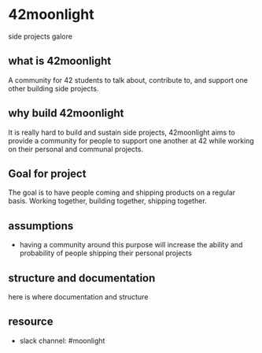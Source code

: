 # 42moonlight
side projects galore 

## what is 42moonlight
A community for 42 students to talk about, contribute to, and support one other building side projects.

## why build 42moonlight
It is really hard to build and sustain side projects, 42moonlight aims to provide a community for people to support one another at 42 while working on their personal and communal projects.

## Goal for project
The goal is to have people coming and shipping products on a regular basis. Working together, building together, shipping together.

## assumptions 
* having a community around this purpose will increase the ability and probability of people shipping their personal projects

## structure and documentation
here is where documentation and structure

## resource 
 * slack channel: #moonlight
